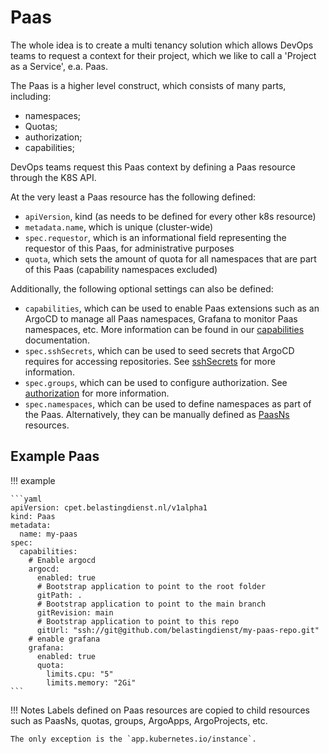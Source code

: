 # Paas

The whole idea is to create a multi tenancy solution which allows DevOps teams
to request a context for their project, which we like to call a 'Project as a Service',
e.a. Paas.

The Paas is a higher level construct, which consists of many parts, including:

- namespaces;
- Quotas;
- authorization;
- capabilities;

DevOps teams request this Paas context by defining a Paas resource through the K8S API.

At the very least a Paas resource has the following defined:

- `apiVersion`, kind (as needs to be defined for every other k8s resource)
- `metadata.name`, which is unique (cluster-wide)
- `spec.requestor`, which is an informational field representing the requestor of
  this Paas, for administrative purposes
- `quota`, which sets the amount of quota for all namespaces that are part of
  this Paas (capability namespaces excluded)

Additionally, the following optional settings can also be defined:

- `capabilities`, which can be used to enable Paas extensions such as an ArgoCD to
  manage all Paas namespaces, Grafana to monitor Paas namespaces, etc. More information
  can be found in our [capabilities](capabilities.yaml) documentation.
- `spec.sshSecrets`, which can be used to seed secrets that ArgoCD requires for
  accessing repositories. See [sshSecrets](sshsecrets.yaml) for more information.
- `spec.groups`, which can be used to configure authorization. See [authorization](authorization.yaml)
  for more information.
- `spec.namespaces`, which can be used to define namespaces as part of the Paas.
  Alternatively, they can be manually defined as [PaasNs](PaasNs.yaml) resources.

## Example Paas

!!! example

    ```yaml
    apiVersion: cpet.belastingdienst.nl/v1alpha1
    kind: Paas
    metadata:
      name: my-paas
    spec:
      capabilities:
        # Enable argocd
        argocd:
          enabled: true
          # Bootstrap application to point to the root folder
          gitPath: .
          # Bootstrap application to point to the main branch
          gitRevision: main
          # Bootstrap application to point to this repo
          gitUrl: "ssh://git@github.com/belastingdienst/my-paas-repo.git"
        # enable grafana
        grafana:
          enabled: true
          quota:
            limits.cpu: "5"
            limits.memory: "2Gi"
    ```

!!! Notes
    Labels defined on Paas resources are copied to child resources such as PaasNs,
    quotas, groups, ArgoApps, ArgoProjects, etc.
      
    The only exception is the `app.kubernetes.io/instance`.
